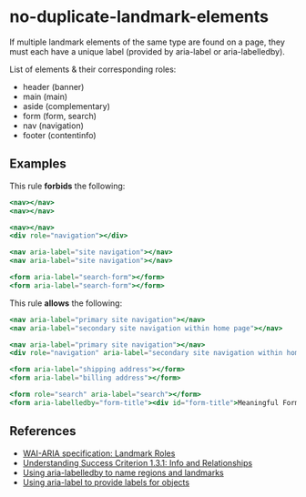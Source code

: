 # no-duplicate-landmark-elements

If multiple landmark elements of the same type are found on a page, they must each have a unique label (provided by aria-label or aria-labelledby).

List of elements & their corresponding roles:

- header (banner)
- main (main)
- aside (complementary)
- form (form, search)
- nav (navigation)
- footer (contentinfo)

## Examples

This rule **forbids** the following:

```hbs
<nav></nav>
<nav></nav>
```

```hbs
<nav></nav>
<div role="navigation"></div>
```

```hbs
<nav aria-label="site navigation"></nav>
<nav aria-label="site navigation"></nav>
```

```hbs
<form aria-label="search-form"></form>
<form aria-label="search-form"></form>
```

This rule **allows** the following:

```hbs
<nav aria-label="primary site navigation"></nav>
<nav aria-label="secondary site navigation within home page"></nav>
```

```hbs
<nav aria-label="primary site navigation"></nav>
<div role="navigation" aria-label="secondary site navigation within home page"></div>
```

```hbs
<form aria-label="shipping address"></form>
<form aria-label="billing address"></form>
```

```hbs
<form role="search" aria-label="search"></form>
<form aria-labelledby="form-title"><div id="form-title">Meaningful Form Title</div></form>
```

## References

- [WAI-ARIA specification: Landmark Roles](https://www.w3.org/WAI/PF/aria/roles#landmark_roles)
- [Understanding Success Criterion 1.3.1: Info and Relationships](https://www.w3.org/WAI/WCAG21/Understanding/info-and-relationships.html)
- [Using aria-labelledby to name regions and landmarks](https://www.w3.org/WAI/WCAG21/Techniques/aria/ARIA13.html)
- [Using aria-label to provide labels for objects](https://www.w3.org/WAI/WCAG21/Techniques/aria/ARIA6)
